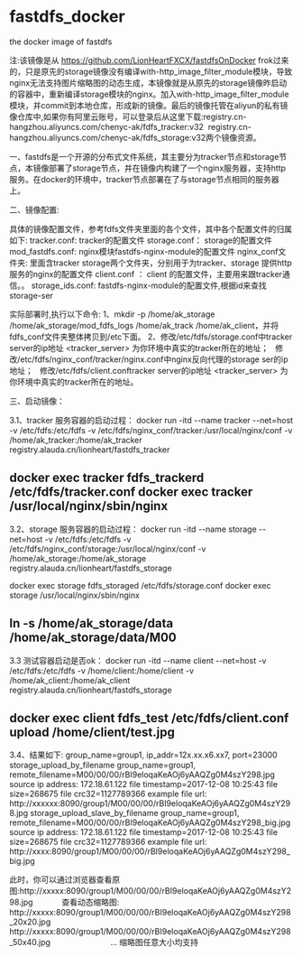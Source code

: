 # fastdfs_docker
the docker image of fastdfs

注:该镜像是从 https://github.com/LionHeartFXCX/fastdfsOnDocker frok过来的，只是原先的storage镜像没有编译with-http_image_filter_module模块，导致nginx无法支持图片缩略图的动态生成，本镜像就是从原先的storage镜像昨启动的容器中，重新编译storage模块的nginx。加入with-http_image_filter_module模块，并commit到本地仓库，形成新的镜像。最后的镜像托管在aliyun的私有镜像仓库中,如果你有阿里云账号，可以登录后从这里下载:registry.cn-hangzhou.aliyuncs.com/chenyc-ak/fdfs_tracker:v32  registry.cn-hangzhou.aliyuncs.com/chenyc-ak/fdfs_storage:v32两个镜像资源。

一、fastdfs是一个开源的分布式文件系统，其主要分为tracker节点和storage节点，本镜像部署了storage节点，并在镜像内构建了一个nginx服务器，支持http服务。在docker的环境中，tracker节点部署在了与storage节点相同的服务器上。

二、镜像配置:

具体的镜像配置文件，参考fdfs文件夹里面的各个文件，其中各个配置文件的归属如下:
tracker.conf:        tracker的配置文件
storage.conf：       storage的配置文件
mod_fastdfs.conf:    nginx模块fastdfs-nginx-module的配置文件
nginx_conf文件夹:     里面含tracker  storage两个文件夹，分别用于为tracker、storage 提供http服务的nginx的配置文件
client.conf ：       client 的配置文件，主要用来跟tracker通信。。
storage_ids.conf:    fastdfs-nginx-module的配置文件,根据id来查找storage-ser

实际部署时,执行以下命令:
1、mkdir -p /home/ak_storage  /home/ak_storage/mod_fdfs_logs /home/ak_track /home/ak_client，并将fdfs_conf文件夹整体拷贝到/etc下面。
2、修改/etc/fdfs/storage.conf中tracker server的ip地址 <tracker_server> 为你环境中真实的tracker所在的地址；
   修改/etc/fdfs/nginx_conf/tracker/nginx.conf中nginx反向代理的storage ser的ip地址；
   修改/etc/fdfs/client.conftracker server的ip地址 <tracker_server> 为你环境中真实的tracker所在的地址。
   
三、启动镜像：

3.1、tracker 服务容器的启动过程：
docker run -itd --name tracker --net=host -v /etc/fdfs:/etc/fdfs -v /etc/fdfs/nginx_conf/tracker:/usr/local/nginx/conf -v /home/ak_tracker:/home/ak_tracker registry.alauda.cn/lionheart/fastdfs_tracker

docker exec tracker fdfs_trackerd /etc/fdfs/tracker.conf 
docker exec tracker /usr/local/nginx/sbin/nginx
------------------------------------------------------
3.2、storage 服务容器的启动过程：
docker run -itd --name storage --net=host -v /etc/fdfs:/etc/fdfs -v /etc/fdfs/nginx_conf/storage:/usr/local/nginx/conf -v /home/ak_storage:/home/ak_storage registry.alauda.cn/lionheart/fastdfs_storage

docker exec storage fdfs_storaged /etc/fdfs/storage.conf 
docker exec storage /usr/local/nginx/sbin/nginx

ln -s /home/ak_storage/data  /home/ak_storage/data/M00
------------------------------------------------------
3.3 测试容器启动是否ok：
docker run -itd --name client --net=host -v /etc/fdfs:/etc/fdfs -v /home/client:/home/client -v /home/ak_client:/home/ak_client registry.alauda.cn/lionheart/fastdfs_storage

docker exec client fdfs_test /etc/fdfs/client.conf upload /home/client/test.jpg  
-----------------------------------------------------
3.4、结果如下:
group_name=group1, ip_addr=12x.xx.x6.xx7, port=23000
storage_upload_by_filename
group_name=group1, remote_filename=M00/00/00/rBI9eloqaKeAOj6yAAQZg0M4szY298.jpg
source ip address: 172.18.61.122
file timestamp=2017-12-08 10:25:43
file size=268675
file crc32=1127789366
example file url: http://xxxxxx:8090/group1/M00/00/00/rBI9eloqaKeAOj6yAAQZg0M4szY298.jpg
storage_upload_slave_by_filename
group_name=group1, remote_filename=M00/00/00/rBI9eloqaKeAOj6yAAQZg0M4szY298_big.jpg
source ip address: 172.18.61.122
file timestamp=2017-12-08 10:25:43
file size=268675
file crc32=1127789366
example file url: http://xxxx:8090/group1/M00/00/00/rBI9eloqaKeAOj6yAAQZg0M4szY298_big.jpg

此时，你可以通过浏览器查看原图:http://xxxxx:8090/group1/M00/00/00/rBI9eloqaKeAOj6yAAQZg0M4szY298.jpg
             查看动态缩略图: http://xxxxx:8090/group1/M00/00/00/rBI9eloqaKeAOj6yAAQZg0M4szY298_20x20.jpg
                           http://xxxxx:8090/group1/M00/00/00/rBI9eloqaKeAOj6yAAQZg0M4szY298_50x40.jpg
                           ... 缩略图任意大小均支持

    
     
     

